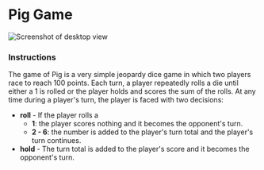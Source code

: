 # Pig Game

![Screenshot of desktop view](pig-game.gif)

### Instructions
The game of Pig is a very simple jeopardy dice game in which two players race to reach 100 points. Each turn, a player repeatedly rolls a die until either a 1 is rolled or the player holds and scores the sum of the rolls. At any time during a player's turn, the player is faced with two decisions:

* **roll** - If the player rolls a
  * **1**: the player scores nothing and it becomes the opponent's turn.
  * **2 - 6**: the number is added to the player's turn total and the player's turn continues.
* **hold** - The turn total is added to the player's score and it becomes the opponent's turn.